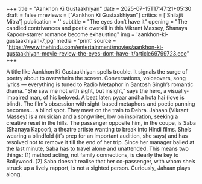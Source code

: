 +++
title = "Aankhon Ki Gustaakhiyan"
date = 2025-07-15T17:47:21+05:30
draft = false
mreviews = ["Aankhon Ki Gustaakhiyan"]
critics = ['Shilajit Mitra']
publication = ''
subtitle = "The eyes don’t have it"
opening = "The candied contrivances and poetic overkill in this Vikrant Massey, Shanaya Kapoor-starrer romance become exhausting"
img = 'aankhon-ki-gustaakhiyan-7.jpg'
media = 'print'
source = "https://www.thehindu.com/entertainment/movies/aankhon-ki-gustaakhiyan-movie-review-the-eyes-dont-have-it/article69799723.ece"
+++

A title like Aankhon Ki Gustaakhiyan spells trouble. It signals the surge of poetry about to overwhelm the screen. Conversations, voiceovers, song lyrics — everything is tuned to Radio Metaphor in Santosh Singh’s romantic drama. “She saw me not with sight, but insight,” says the hero, a visually-impaired man, of his beloved. A beat later: pyaar andha hota hai (love is blind). The film’s obsession with sight-based metaphors and poetic punning becomes... a blind spot. They meet on the train to Dehra. Jahaan (Vikrant Massey) is a musician and a songwriter, low on inspiration, seeking a creative reset in the hills. The passenger opposite him, in the coupe, is Saba (Shanaya Kapoor), a theatre artiste wanting to break into Hindi films. She’s wearing a blindfold (it’s prep for an important audition, she says) and has resolved not to remove it till the end of her trip. Since her manager bailed at the last minute, Saba has to travel alone and unattended. This means two things: (1) method acting, not family connections, is clearly the key to Bollywood. (2) Saba doesn’t realise that her co-passenger, with whom she’s struck up a lively rapport, is not a sighted person. Curiously, Jahaan plays along.
